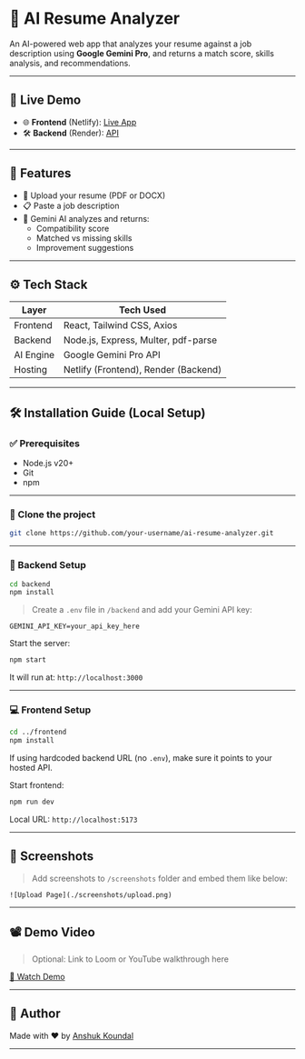 
# 🧠 AI Resume Analyzer

An AI-powered web app that analyzes your resume against a job description using **Google Gemini Pro**, and returns a match score, skills analysis, and recommendations.

---

## 🔗 Live Demo

- 🌐 **Frontend** (Netlify): [Live App](https://resilient-boba-a20266.netlify.app/)
- 🛠️ **Backend** (Render): [API](https://ai-resume-backend-m4vu.onrender.com)

---

## 🚀 Features

- 📄 Upload your resume (PDF or DOCX)
- 📋 Paste a job description
- 🤖 Gemini AI analyzes and returns:
  - Compatibility score
  - Matched vs missing skills
  - Improvement suggestions

---

## ⚙️ Tech Stack

| Layer     | Tech Used                          |
|-----------|-------------------------------------|
| Frontend  | React, Tailwind CSS, Axios          |
| Backend   | Node.js, Express, Multer, pdf-parse |
| AI Engine | Google Gemini Pro API               |
| Hosting   | Netlify (Frontend), Render (Backend)|

---

## 🛠️ Installation Guide (Local Setup)

### ✅ Prerequisites

- Node.js v20+
- Git
- npm

---

### 📁 Clone the project

```bash
git clone https://github.com/your-username/ai-resume-analyzer.git
```

---

### 🔧 Backend Setup

```bash
cd backend
npm install
```

> Create a `.env` file in `/backend` and add your Gemini API key:

```env
GEMINI_API_KEY=your_api_key_here
```

Start the server:

```bash
npm start
```

It will run at: `http://localhost:3000`

---

### 💻 Frontend Setup

```bash
cd ../frontend
npm install
```

If using hardcoded backend URL (no `.env`), make sure it points to your hosted API.

Start frontend:

```bash
npm run dev
```

Local URL: `http://localhost:5173`

---

## 📸 Screenshots

> Add screenshots to `/screenshots` folder and embed them like below:

```
![Upload Page](./screenshots/upload.png)
```

---

## 📽️ Demo Video

> Optional: Link to Loom or YouTube walkthrough here

[🎥 Watch Demo](https://your-video-link.com)

---

## 👤 Author

Made with ❤️ by [Anshuk Koundal](https://github.com/Anshuk147)

---

